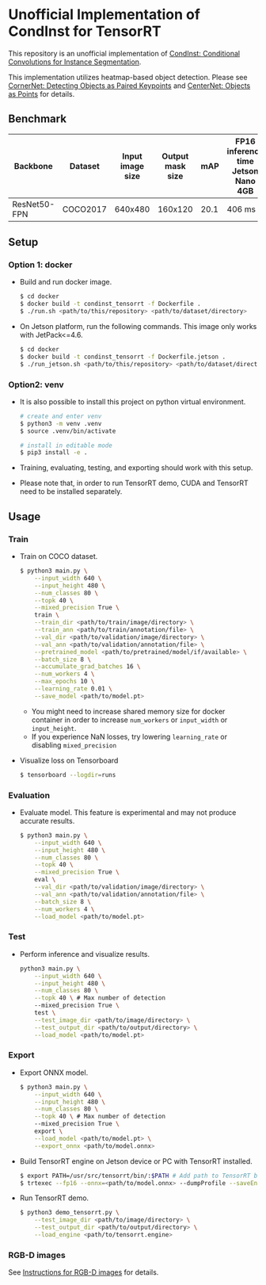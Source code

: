 # Unofficial Implementation of CondInst for TensorRT

This repository is an unofficial implementation of [CondInst: Conditional Convolutions for Instance Segmentation](https://arxiv.org/abs/2003.05664).

This implementation utilizes heatmap-based object detection. Please see [CornerNet: Detecting Objects as Paired Keypoints](https://arxiv.org/abs/1808.01244) and [CenterNet: Objects as Points](https://arxiv.org/abs/1904.07850) for details.

## Benchmark

| Backbone | Dataset | Input image size | Output mask size | mAP | FP16 inference time<br>Jetson Nano 4GB | FP16 inference time<br>Jetson Xavier NX | Download link |
| ---      | ---     | ---              | ---              | --- | ---                  | ---                 | ---           |
| ResNet50-FPN | COCO2017 | 640x480 | 160x120 | 20.1 | 406 ms | 57.8 ms | [weight](https://drive.google.com/file/d/1oO6G_LlUyTwOjsI_sElxhLa7Yv82J-qo/view?usp=sharing), [onnx](https://drive.google.com/file/d/1WglUK8_Q9F8_jFf-dfy9VZaZo98Ue-3M/view?usp=sharing) |

## Setup

### Option 1: docker

- Build and run docker image.
    ```sh
    $ cd docker
    $ docker build -t condinst_tensorrt -f Dockerfile .
    $ ./run.sh <path/to/this/repository> <path/to/dataset/directory>
    ```

- On Jetson platform, run the following commands. This image only works with JetPack<=4.6.
    ```sh
    $ cd docker
    $ docker build -t condinst_tensorrt -f Dockerfile.jetson .
    $ ./run_jetson.sh <path/to/this/repository> <path/to/dataset/directory>
    ```

### Option2: venv

- It is also possible to install this project on python virtual environment.
    ```sh
    # create and enter venv
    $ python3 -m venv .venv
    $ source .venv/bin/activate

    # install in editable mode
    $ pip3 install -e .
    ```

- Training, evaluating, testing, and exporting should work with this setup.
- Please note that, in order to run TensorRT demo, CUDA and TensorRT need to be installed separately.

## Usage

### Train

- Train on COCO dataset.
    ```sh
    $ python3 main.py \
        --input_width 640 \
        --input_height 480 \
        --num_classes 80 \
        --topk 40 \
        --mixed_precision True \
        train \
        --train_dir <path/to/train/image/directory> \
        --train_ann <path/to/train/annotation/file> \
        --val_dir <path/to/validation/image/directory> \
        --val_ann <path/to/validation/annotation/file> \
        --pretrained_model <path/to/pretrained/model/if/available> \
        --batch_size 8 \
        --accumulate_grad_batches 16 \
        --num_workers 4 \
        --max_epochs 10 \
        --learning_rate 0.01 \
        --save_model <path/to/model.pt>
    ```
    - You might need to increase shared memory size for docker container in order to increase ```num_workers``` or ```input_width``` or ```input_height```.
    - If you experience NaN losses, try lowering ```learning_rate``` or disabling ```mixed_precision```

- Visualize loss on Tensorboard
    ```sh
    $ tensorboard --logdir=runs
    ```

### Evaluation

- Evaluate model. This feature is experimental and may not produce accurate results.
    ```sh
    $ python3 main.py \
        --input_width 640 \
        --input_height 480 \
        --num_classes 80 \
        --topk 40 \
        --mixed_precision True \
        eval \
        --val_dir <path/to/validation/image/directory> \
        --val_ann <path/to/validation/annotation/file> \
        --batch_size 8 \
        --num_workers 4 \
        --load_model <path/to/model.pt>
    ```

### Test

- Perform inference and visualize results.
    ```sh
    python3 main.py \
        --input_width 640 \
        --input_height 480 \
        --num_classes 80 \
        --topk 40 \ # Max number of detection
        --mixed_precision True \
        test \
        --test_image_dir <path/to/image/directory> \
        --test_output_dir <path/to/output/directory> \
        --load_model <path/to/model.pt>
    ```

### Export

- Export ONNX model.
    ```sh
    $ python3 main.py \
        --input_width 640 \
        --input_height 480 \
        --num_classes 80 \
        --topk 40 \ # Max number of detection
        --mixed_precision True \
        export \
        --load_model <path/to/model.pt> \
        --export_onnx <path/to/model.onnx>
    ```

- Build TensorRT engine on Jetson device or PC with TensorRT installed.
    ```sh
    $ export PATH=/usr/src/tensorrt/bin/:$PATH # Add path to TensorRT binary
    $ trtexec --fp16 --onnx=<path/to/model.onnx> --dumpProfile --saveEngine=<path/to/tensorrt.engine>
    ```

- Run TensorRT demo.
    ```sh
    $ python3 demo_tensorrt.py \
        --test_image_dir <path/to/image/directory> \
        --test_output_dir <path/to/output/directory> \
        --load_engine <path/to/tensorrt.engine>
    ```

### RGB-D images
See [Instructions for RGB-D images](docs/rgbd.md) for details.
